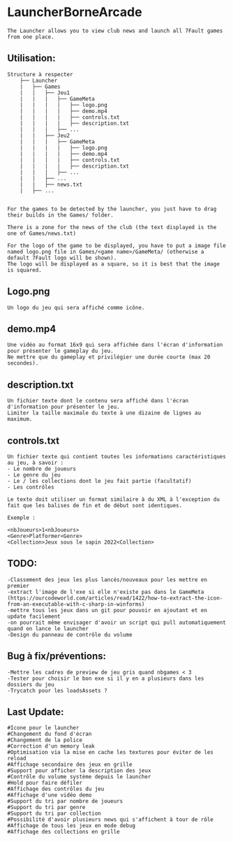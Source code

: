 # LauncherBorneArcade
	The Launcher allows you to view club news and launch all 7Fault games from one place.

## Utilisation:
	

	Structure à respecter
		├── Launcher
		|	├── Games
		|	|	├── Jeu1
		|	|	|	├── GameMeta
		|	|	|	|	├── logo.png
		|	|	|	|	├── demo.mp4
		|	|	|	|	├── controls.txt
		|	|	|	|	├── description.txt
		|	|	|	├── ...
		|	|	├── Jeu2
		|	|	|	├── GameMeta
		|	|	|	|	├── logo.png
		|	|	|	|	├── demo.mp4
		|	|	|	|	├── controls.txt
		|	|	|	|	├── description.txt
		|	|	|	├── ...
		|	|	├── ...
		|	|	├── news.txt
		|	├── ...


	For the games to be detected by the launcher, you just have to drag their builds in the Games/ folder.

	There is a zone for the news of the club (the text displayed is the one of Games/news.txt)

	For the logo of the game to be displayed, you have to put a image file named logo.png file in Games/<game name>/GameMeta/ (otherwise a default 7Fault logo will be shown).
	The logo will be displayed as a square, so it is best that the image is squared.

## Logo.png
	Un logo du jeu qui sera affiché comme icône.

## demo.mp4
	Une vidéo au format 16x9 qui sera affichée dans l'écran d'information pour présenter le gameplay du jeu.
	Ne mettre que du gameplay et privilégier une durée courte (max 20 secondes).

## description.txt
	Un fichier texte dont le contenu sera affiché dans l'écran d'information pour présenter le jeu.
	Limiter la taille maximale du texte à une dizaine de lignes au maximum.

## controls.txt
	Un fichier texte qui contient toutes les informations caractéristiques au jeu, à savoir :
	- Le nombre de joueurs
	- Le genre du jeu
	- Le / les collections dont le jeu fait partie (facultatif)
	- Les contrôles

	Le texte doit utiliser un format similaire à du XML à l'exception du fait que les balises de fin et de début sont identiques.

	Exemple :

	<nbJoueurs>1<nbJoueurs>
	<Genre>Platformer<Genre>
	<Collection>Jeux sous le sapin 2022<Collection>
	

### <nbJoueurs>




## TODO:
	-Classement des jeux les plus lancés/nouveaux pour les mettre en premier
	-extract l'image de l'exe si elle n'existe pas dans le GameMeta (https://ourcodeworld.com/articles/read/1422/how-to-extract-the-icon-from-an-executable-with-c-sharp-in-winforms)
	-mettre tous les jeux dans un git pour pouvoir en ajoutant et en update facilement 
	-on pourrait même envisager d'avoir un script qui pull automatiquement quand on lance le launcher
	-Design du panneau de contrôle du volume

## Bug à fix/préventions:
	-Mettre les cadres de preview de jeu gris quand nbgames < 3
	-Tester pour choisir le bon exe si il y en a plusieurs dans les dossiers du jeu
	-Trycatch pour les loadsAssets ?

	
## Last Update:
	#Icone pour le launcher
	#Changement du fond d'écran
	#Changement de la police
	#Correction d'un memory leak
	#Optimisation via la mise en cache les textures pour éviter de les reload
	#Affichage secondaire des jeux en grille
	#Support pour afficher la description des jeux
	#Contrôle du volume système depuis le launcher
	#Hold pour faire défiler
	#Affichage des contrôles du jeu
	#Affichage d'une vidéo demo
	#Support du tri par nombre de joueurs
	#Support du tri par genre
	#Support du tri par collection
	#Possibilité d'avoir plusieurs news qui s'affichent à tour de rôle
	#Affichage de tous les jeux en mode debug
	#Affichage des collections en grille
